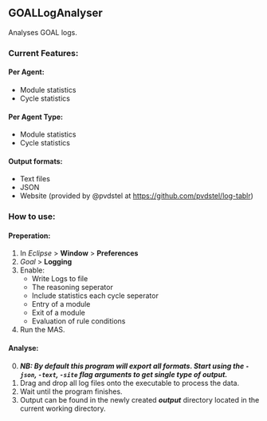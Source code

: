 ## GOALLogAnalyser
Analyses GOAL logs.

### Current Features:
#### Per Agent:
- Module statistics
- Cycle statistics
#### Per Agent Type:
- Module statistics
- Cycle statistics
#### Output formats:
- Text files
- JSON
- Website (provided by @pvdstel at https://github.com/pvdstel/log-tablr)


### How to use:
#### Preperation:
1. In _Eclipse_ > __Window__ > __Preferences__
2. _Goal_ > __Logging__
3. Enable:
    * Write Logs to file
    * The reasoning seperator
    * Include statistics each cycle seperator
    * Entry of a module
    * Exit of a module
    * Evaluation of rule conditions
4. Run the MAS.
#### Analyse:
0. __*NB: By default this program will export all formats. Start using the `-json`, `-text`, `-site` flag arguments to get single type of output.*__
1. Drag and drop all log files onto the executable to process the data.
2. Wait until the program finishes.
3. Output can be found in the newly created __*output*__ directory located in the current working directory.
